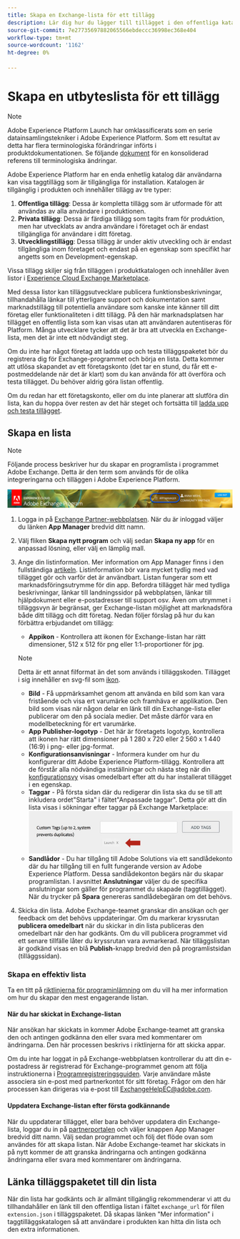 ```yaml
---
title: Skapa en Exchange-lista för ett tillägg
description: Lär dig hur du lägger till tillägget i den offentliga katalogen i Adobe Experience Platform.
source-git-commit: 7e27735697882065566ebdeccc36998ec368e404
workflow-type: tm+mt
source-wordcount: '1162'
ht-degree: 0%

---
```


# Skapa en utbyteslista för ett tillägg

>[!NOTE]
>
>Adobe Experience Platform Launch har omklassificerats som en serie datainsamlingstekniker i Adobe Experience Platform. Som ett resultat av detta har flera terminologiska förändringar införts i produktdokumentationen. Se följande [dokument](../../term-updates.md) för en konsoliderad referens till terminologiska ändringar.

Adobe Experience Platform har en enda enhetlig katalog där användarna kan visa taggtillägg som är tillgängliga för installation. Katalogen är tillgänglig i produkten och innehåller tillägg av tre typer:

1. **Offentliga tillägg**: Dessa är kompletta tillägg som är utformade för att användas av alla användare i produktionen.
1. **Privata tillägg**: Dessa är färdiga tillägg som tagits fram för produktion, men har utvecklats av andra användare i företaget och är endast tillgängliga för användare i ditt företag.
1. **Utvecklingstillägg**: Dessa tillägg är under aktiv utveckling och är endast tillgängliga inom företaget och endast på en egenskap som specifikt har angetts som en Development-egenskap.

Vissa tillägg skiljer sig från tilläggen i produktkatalogen och innehåller även listor i [Experience Cloud Exchange Marketplace](https://exchange.adobe.com/experiencecloud.experience-platform-launch.html#product).

Med dessa listor kan tilläggsutvecklare publicera funktionsbeskrivningar, tillhandahålla länkar till ytterligare support och dokumentation samt marknadstillägg till potentiella användare som kanske inte känner till ditt företag eller funktionaliteten i ditt tillägg. På den här marknadsplatsen har tillägget en offentlig lista som kan visas utan att användaren autentiseras för Platform.  Många utvecklare tycker att det är bra att utveckla en Exchange-lista, men det är inte ett nödvändigt steg.

Om du inte har något företag att ladda upp och testa tilläggspaketet bör du registrera dig för Exchange-programmet och börja en lista.  Detta kommer att utlösa skapandet av ett företagskonto (det tar en stund, du får ett e-postmeddelande när det är klart) som du kan använda för att överföra och testa tillägget.  Du behöver aldrig göra listan offentlig.

Om du redan har ett företagskonto, eller om du inte planerar att slutföra din lista, kan du hoppa över resten av det här steget och fortsätta till [ladda upp och testa tillägget](./upload-and-test.md).

## Skapa en lista

>[!NOTE]
>
>Följande process beskriver hur du skapar en programlista i programmet Adobe Exchange. Detta är den term som används för de olika integreringarna och tilläggen i Adobe Experience Platform.

![Experience Cloud App Manager-länkplats](../images/getting-started/app-mgr-link.png)

1. Logga in på [Exchange Partner-webbplatsen](https://partners.adobe.com/exchangeprogram/experiencecloud). När du är inloggad väljer du länken **App Manager** bredvid ditt namn.
1. Välj fliken **Skapa nytt program** och välj sedan **Skapa ny app** för en anpassad lösning, eller välj en lämplig mall.
1. Ange din listinformation. Mer information om App Manager finns i den fullständiga [artikeln](https://adobeexchangeec.zendesk.com/hc/en-us/articles/360024197931). Listinformation bör vara mycket tydlig med vad tillägget gör och varför det är användbart. Listan fungerar som ett marknadsföringsutrymme för din app. Befordra tillägget här med tydliga beskrivningar, länkar till landningssidor på webbplatsen, länkar till hjälpdokument eller e-postadresser till support osv. Även om utrymmet i tilläggsvyn är begränsat, ger Exchange-listan möjlighet att marknadsföra både ditt tillägg och ditt företag. Nedan följer förslag på hur du kan förbättra erbjudandet om tillägg:
   - **Appikon**  - Kontrollera att ikonen för Exchange-listan har rätt dimensioner, 512 x 512 för png eller 1:1-proportioner för jpg.

   >[!NOTE]
   >
   >Detta är ett annat filformat än det som används i tilläggskoden. Tillägget i sig innehåller en svg-fil som [ikon](../manifest.md).
   - **Bild**  - Få uppmärksamhet genom att använda en bild som kan vara fristående och visa ert varumärke och framhäva er applikation. Den bild som visas när någon delar en länk till din Exchange-lista eller publicerar om den på sociala medier. Det måste därför vara en modellbeteckning för ert varumärke.
   - **App Publisher-logotyp**  - Det här är företagets logotyp, kontrollera att ikonen har rätt dimensioner på 1 280 x 720 eller 2 560 x 1 440 (16:9) i png- eller jpg-format.
   - **Konfigurationsanvisningar**  - Informera kunder om hur du konfigurerar ditt Adobe Experience Platform-tillägg. Kontrollera att de förstår alla nödvändiga inställningar och nästa steg när din [konfigurationsvy](../configuration.md) visas omedelbart efter att du har installerat tillägget i en egenskap. 
   - **Taggar**  - På första sidan där du redigerar din lista ska du se till att inkludera ordet&quot;Starta&quot; i fältet&quot;Anpassade taggar&quot;. Detta gör att din lista visas i sökningar efter taggar på Exchange Marketplace:
      ![](../images/getting-started/custom-tags.jpg)
   - **Sandlådor**  - Du har tillgång till Adobe Solutions via ett sandlådekonto där du har tillgång till en fullt fungerande version av Adobe Experience Platform. Dessa sandlådekonton begärs när du skapar programlistan. I avsnittet **Anslutningar** väljer du de specifika anslutningar som gäller för programmet du skapade (taggtillägget). När du trycker på **Spara** genereras sandlådebegäran om det behövs.
1. Skicka din lista. Adobe Exchange-teamet granskar din ansökan och ger feedback om det behövs uppdateringar. Om du markerar kryssrutan **publicera omedelbart** när du skickar in din lista publiceras den omedelbart när den har godkänts. Om du vill publicera programmet vid ett senare tillfälle låter du kryssrutan vara avmarkerad. När tilläggslistan är godkänd visas en blå **Publish**-knapp bredvid den på programlistsidan (tilläggssidan).

### Skapa en effektiv lista

Ta en titt på [riktlinjerna för programinlämning](https://partners.adobe.com/exchangeprogram/experiencecloud/build/ec-exchange.html) om du vill ha mer information om hur du skapar den mest engagerande listan.

#### När du har skickat in Exchange-listan

När ansökan har skickats in kommer Adobe Exchange-teamet att granska den och antingen godkänna den eller svara med kommentarer om ändringarna. Den här processen beskrivs i riktlinjerna för att skicka appar.

Om du inte har loggat in på Exchange-webbplatsen kontrollerar du att din e-postadress är registrerad för Exchange-programmet genom att följa instruktionerna i [Programregistreringsguiden](https://partners.adobe.com/content/mcp/us/en/home/reg-guide.html). Varje användare måste associera sin e-post med partnerkontot för sitt företag. Frågor om den här processen kan dirigeras via e-post till <ExchangeHelpEC@adobe.com>.

#### Uppdatera Exchange-listan efter första godkännande

När du uppdaterar tillägget, eller bara behöver uppdatera din Exchange-lista, loggar du in på [partnerportalen](https://partners.adobe.com/exchangeprogram/experiencecloud) och väljer knappen App Manager bredvid ditt namn. Välj sedan programmet och följ det flöde ovan som användes för att skapa listan. När Adobe Exchange-teamet har skickats in på nytt kommer de att granska ändringarna och antingen godkänna ändringarna eller svara med kommentarer om ändringarna.

## Länka tilläggspaketet till din lista

När din lista har godkänts och är allmänt tillgänglig rekommenderar vi att du tillhandahåller en länk till den offentliga listan i fältet `exchange_url` för filen `extension.json` i tilläggspaketet.  Då skapas länken &quot;Mer information&quot; i taggtilläggskatalogen så att användare i produkten kan hitta din lista och den extra informationen.
